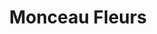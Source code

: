 ---
title: "Monceau Fleurs"
url: /nevers/monceau-fleurs-boulevard-du-grand-pre-des-bordes/
shop: Blumen
---